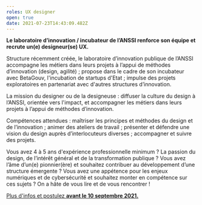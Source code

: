 ```yaml
---
roles: UX designer
open: true
date: 2021-07-23T14:43:09.482Z
---
```

**Le laboratoire d’innovation / incubateur de l’ANSSI renforce son équipe et recrute un(e) designeur(se) UX.**

Structure récemment créée, le laboratoire d’innovation publique de l’ANSSI accompagne les métiers dans leurs projets à l’appui de méthodes d’innovation (design, agilité) ; propose dans le cadre de son incubateur avec BetaGouv, l'incubation de startups d'Etat ; impulse des projets exploratoires en partenariat avec d'autres structures d’innovation.

La mission du designer ou de la designeuse : diffuser la culture du design à l’ANSSI, orientée vers l'impact, et accompagner les métiers dans leurs projets à l’appui de méthodes d’innovation.

Compétences attendues : maîtriser les principes et méthodes du design et de l’innovation ; animer des ateliers de travail ; présenter et défendre une vision du design auprès d’interlocuteurs diverses ; accompagner et suivre des projets.

Vous avez 4 à 5 ans d'expérience professionnelle minimum ? La passion du design, de l’intérêt général et de la transformation publique ? Vous avez l’âme d’un(e) pionnier(ère) et souhaitez contribuer au développement d’une structure émergente ? Vous avez une appétence pour les enjeux numériques et de cybersécurité et souhaitez monter en compétence sur ces sujets ? On a hâte de vous lire et de vous rencontrer !

[Plus d'infos et postulez **avant le 10 septembre 2021.**](https://talents.ssi.gouv.fr/offresdemploi/ux-designer-f-h)